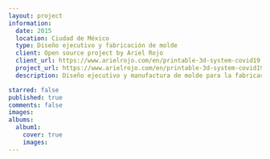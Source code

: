 ```yaml
---
layout: project
information:
  date: 2015
  location: Ciudad de México
  type: Diseño ejecutivo y fabricación de molde
  client: Open source project by Ariel Rojo
  client_url: https://www.arielrojo.com/en/printable-3d-system-covid19
  project_url: https://www.arielrojo.com/en/printable-3d-system-covid19
  description: Diseño ejecutivo y manufactura de molde para la fabricación de la mascarilla auxiliar respiratoria diseñada por Ariel Rojo

starred: false
published: true
comments: false
images:
albums:
  album1:
    cover: true
    images:
---
```

